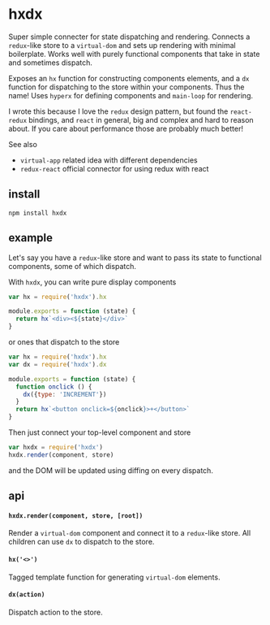 # hxdx

Super simple connecter for state dispatching and rendering. Connects a `redux`-like store to a `virtual-dom` and sets up rendering with minimal boilerplate. Works well with purely functional components that take in state and sometimes dispatch. 

Exposes an `hx` function for constructing components elements, and a `dx` function for dispatching to the store within your components. Thus the name! Uses `hyperx` for defining components and `main-loop` for rendering.

I wrote this because I love the `redux` design pattern, but found the `react-redux` bindings, and `react` in general, big and complex and hard to reason about. If you care about performance those are probably much better!

See also
- `virtual-app` related idea with different dependencies
- `redux-react` official connector for using redux with react

## install

```
npm install hxdx
```

## example

Let's say you have a `redux`-like store and want to pass its state to functional components, some of which dispatch. 

With `hxdx`, you can write pure display components

```javascript
var hx = require('hxdx').hx

module.exports = function (state) {
  return hx`<div><${state}</div>`
}
```

or ones that dispatch to the store

```javascript
var hx = require('hxdx').hx
var dx = require('hxdx').dx

module.exports = function (state) {
  function onclick () {
    dx({type: 'INCREMENT'})
  }
  return hx`<button onclick=${onclick}>+</button>`
}
```

Then just connect your top-level component and store

```javascript
var hxdx = require('hxdx')
hxdx.render(component, store)
```

and the DOM will be updated using diffing on every dispatch.

## api

#### `hxdx.render(component, store, [root])`

Render a `virtual-dom` component and connect it to a `redux`-like store. All children can use `dx` to dispatch to the store.

#### `hx('<>')`

Tagged template function for generating `virtual-dom` elements.

#### `dx(action)`

Dispatch action to the store.

